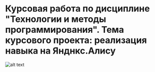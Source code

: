 # Курсовая работа по дисциплине "Технологии и методы программирования". Тема курсового проекта: реализация навыка на Янднкс.Алису
![alt text](https://i.ytimg.com/vi/wOwNMXSdi9c/maxresdefault.jpg)
